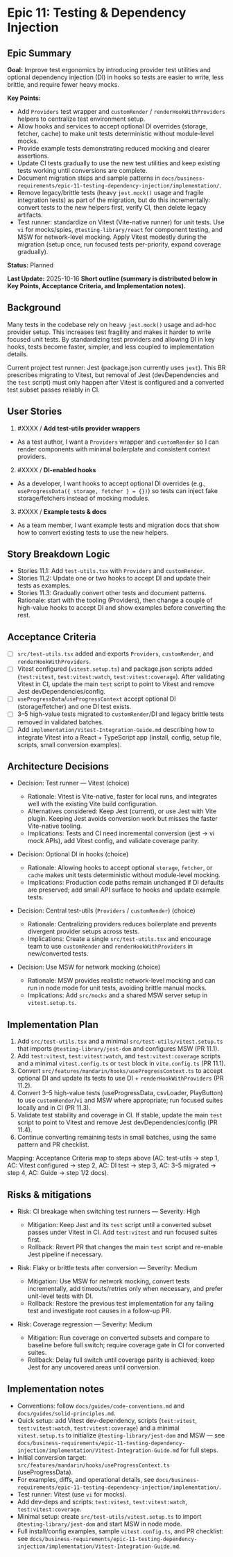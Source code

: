 # Epic 11: Testing & Dependency Injection

## Epic Summary

**Goal:** Improve test ergonomics by introducing provider test utilities and optional dependency injection (DI) in hooks so tests are easier to write, less brittle, and require fewer heavy mocks.

**Key Points:**

- Add `Providers` test wrapper and `customRender` / `renderHookWithProviders` helpers to centralize test environment setup.
- Allow hooks and services to accept optional DI overrides (storage, fetcher, cache) to make unit tests deterministic without module-level mocks.
- Provide example tests demonstrating reduced mocking and clearer assertions.
- Update CI tests gradually to use the new test utilities and keep existing tests working until conversions are complete.
- Document migration steps and sample patterns in `docs/business-requirements/epic-11-testing-dependency-injection/implementation/`.
- Remove legacy/brittle tests (heavy `jest.mock()` usage and fragile integration tests) as part of the migration, but do this incrementally: convert tests to the new helpers first, verify CI, then delete legacy artifacts.
- Test runner: standardize on Vitest (Vite-native runner) for unit tests. Use `vi` for mocks/spies, `@testing-library/react` for component testing, and MSW for network-level mocking. Apply Vitest modestly during the migration (setup once, run focused tests per-priority, expand coverage gradually).

**Status:** Planned

**Last Update:** 2025-10-16
**Short outline (summary is distributed below in Key Points, Acceptance Criteria, and Implementation notes).**

## Background

Many tests in the codebase rely on heavy `jest.mock()` usage and ad-hoc provider setup. This increases test fragility and makes it harder to write focused unit tests. By standardizing test providers and allowing DI in key hooks, tests become faster, simpler, and less coupled to implementation details.

Current project test runner: Jest (package.json currently uses `jest`). This BR prescribes migrating to Vitest, but removal of Jest (devDependencies and the `test` script) must only happen after Vitest is configured and a converted test subset passes reliably in CI.

## User Stories

1. #XXXX / **Add test-utils provider wrappers**

- As a test author, I want a `Providers` wrapper and `customRender` so I can render components with minimal boilerplate and consistent context providers.

2. #XXXX / **DI-enabled hooks**

- As a developer, I want hooks to accept optional DI overrides (e.g., `useProgressData({ storage, fetcher } = {})`) so tests can inject fake storage/fetchers instead of mocking modules.

3. #XXXX / **Example tests & docs**

- As a team member, I want example tests and migration docs that show how to convert existing tests to use the new helpers.
<!-- Add issue numbers when available -->

## Story Breakdown Logic

- Stories 11.1: Add `test-utils.tsx` with `Providers` and `customRender`.
- Stories 11.2: Update one or two hooks to accept DI and update their tests as examples.
- Stories 11.3: Gradually convert other tests and document patterns.
  Rationale: start with the tooling (Providers), then change a couple of high-value hooks to accept DI and show examples before converting the rest.

## Acceptance Criteria

- [ ] `src/test-utils.tsx` added and exports `Providers`, `customRender`, and `renderHookWithProviders`.
- [ ] Vitest configured (`vitest.setup.ts`) and package.json scripts added (`test:vitest`, `test:vitest:watch`, `test:vitest:coverage`). After validating Vitest in CI, update the main `test` script to point to Vitest and remove Jest devDependencies/config.
- [ ] `useProgressData`/`useProgressContext` accept optional DI (storage/fetcher) and one DI test exists.
- [ ] 3–5 high-value tests migrated to `customRender`/DI and legacy brittle tests removed in validated batches.
- [ ] Add `implementation/Vitest-Integration-Guide.md` describing how to integrate Vitest into a React + TypeScript app (install, config, setup file, scripts, small conversion examples).

## Architecture Decisions

- Decision: Test runner — Vitest (choice)

  - Rationale: Vitest is Vite-native, faster for local runs, and integrates well with the existing Vite build configuration.
  - Alternatives considered: Keep Jest (current), or use Jest with Vite plugin. Keeping Jest avoids conversion work but misses the faster Vite-native tooling.
  - Implications: Tests and CI need incremental conversion (jest -> vi mock APIs), add Vitest config, and validate coverage parity.

- Decision: Optional DI in hooks (choice)

  - Rationale: Allowing hooks to accept optional `storage`, `fetcher`, or `cache` makes unit tests deterministic without module-level mocking.
  - Implications: Production code paths remain unchanged if DI defaults are preserved; add small API surface to hooks and update example tests.

- Decision: Central test-utils (`Providers` / `customRender`) (choice)

  - Rationale: Centralizing providers reduces boilerplate and prevents divergent provider setups across tests.
  - Implications: Create a single `src/test-utils.tsx` and encourage team to use `customRender` and `renderHookWithProviders` in new/converted tests.

- Decision: Use MSW for network mocking (choice)

  - Rationale: MSW provides realistic network-level mocking and can run in node mode for unit tests, avoiding brittle manual mocks.
  - Implications: Add `src/mocks` and a shared MSW server setup in `vitest.setup.ts`.

## Implementation Plan

1. Add `src/test-utils.tsx` and a minimal `src/test-utils/vitest.setup.ts` that imports `@testing-library/jest-dom` and configures MSW (PR 11.1).
2. Add `test:vitest`, `test:vitest:watch`, and `test:vitest:coverage` scripts and a minimal `vitest.config.ts` or `test` block in `vite.config.ts` (PR 11.1).
3. Convert `src/features/mandarin/hooks/useProgressContext.ts` to accept optional DI and update its tests to use DI + `renderHookWithProviders` (PR 11.2).
4. Convert 3–5 high-value tests (useProgressData, csvLoader, PlayButton) to use `customRender`/`vi` and MSW where appropriate; run focused suites locally and in CI (PR 11.3).
5. Validate test stability and coverage in CI. If stable, update the main `test` script to point to Vitest and remove Jest devDependencies/config (PR 11.4).
6. Continue converting remaining tests in small batches, using the same pattern and PR checklist.

Mapping: Acceptance Criteria map to steps above (AC: test-utils -> step 1, AC: Vitest configured -> step 2, AC: DI test -> step 3, AC: 3–5 migrated -> step 4, AC: Guide -> step 1/2 docs).

## Risks & mitigations

- Risk: CI breakage when switching test runners — Severity: High

  - Mitigation: Keep Jest and its `test` script until a converted subset passes under Vitest in CI. Add `test:vitest` and run focused suites first.
  - Rollback: Revert PR that changes the main `test` script and re-enable Jest pipeline if necessary.

- Risk: Flaky or brittle tests after conversion — Severity: Medium

  - Mitigation: Use MSW for network mocking, convert tests incrementally, add timeouts/retries only when necessary, and prefer unit-level tests with DI.
  - Rollback: Restore the previous test implementation for any failing test and investigate root causes in a follow-up PR.

- Risk: Coverage regression — Severity: Medium

  - Mitigation: Run coverage on converted subsets and compare to baseline before full switch; require coverage gate in CI for converted suites.
  - Rollback: Delay full switch until coverage parity is achieved; keep Jest for any uncovered areas until conversion.

## Implementation notes

- Conventions: follow `docs/guides/code-conventions.md` and `docs/guides/solid-principles.md`.
- Quick setup: add Vitest dev-dependency, scripts (`test:vitest`, `test:vitest:watch`, `test:vitest:coverage`) and a minimal `vitest.setup.ts` to initialize `@testing-library/jest-dom` and MSW — see `docs/business-requirements/epic-11-testing-dependency-injection/implementation/Vitest-Integration-Guide.md` for full steps.
- Initial conversion target: `src/features/mandarin/hooks/useProgressContext.ts` (useProgressData).
- For examples, diffs, and operational details, see `docs/business-requirements/epic-11-testing-dependency-injection/implementation/`.
- Test runner: Vitest (use `vi` for mocks).
- Add dev-deps and scripts: `test:vitest`, `test:vitest:watch`, `test:vitest:coverage`.
- Minimal setup: create `src/test-utils/vitest.setup.ts` to import `@testing-library/jest-dom` and start MSW in node mode.
- Full install/config examples, sample `vitest.config.ts`, and PR checklist: see `docs/business-requirements/epic-11-testing-dependency-injection/implementation/Vitest-Integration-Guide.md`.
